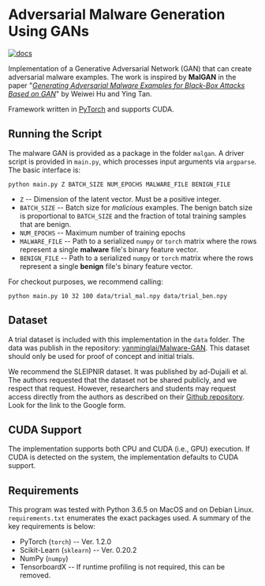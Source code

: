 # Adversarial Malware Generation Using GANs

[![docs](https://img.shields.io/badge/license-MIT-blue.svg)](https://github.com/ZaydH/MalwareGAN/blob/master/LICENSE)

Implementation of a Generative Adversarial Network (GAN) that can create adversarial malware examples.  The work is inspired by **MalGAN** in the paper "[*Generating Adversarial Malware Examples for Black-Box Attacks Based on GAN*](https://arxiv.org/abs/1702.05983)" by Weiwei Hu and Ying Tan.

Framework written in [PyTorch](https://pytorch.org/) and supports CUDA.

## Running the Script

The malware GAN is provided as a package in the folder `malgan`.  A driver script is provided in `main.py`, which processes input arguments via `argparse`.  The basic interface is:

    python main.py Z BATCH_SIZE NUM_EPOCHS MALWARE_FILE BENIGN_FILE

* `Z` -- Dimension of the latent vector.  Must be a positive integer.
* `BATCH_SIZE` -- Batch size for *malicious* examples.  The benign batch size is proportional to `BATCH_SIZE` and the fraction of total training samples that are benign.
* `NUM_EPOCHS` -- Maximum number of training epochs
* `MALWARE_FILE` -- Path to a serialized `numpy` or `torch` matrix where the rows represent a single **malware** file's binary feature vector.
* `BENIGN_FILE` -- Path to a serialized `numpy` or `torch` matrix where the rows represent a single **benign** file's binary feature vector.

For checkout purposes, we recommend calling:

```python main.py 10 32 100 data/trial_mal.npy data/trial_ben.npy```

## Dataset

A trial dataset is included with this implementation in the `data` folder.  The data was publish in the repository: [yanminglai/Malware-GAN](https://github.com/yanminglai/Malware-GAN).  This dataset should only be used for proof of concept and initial trials. 

We recommend the SLEIPNIR dataset.  It was published by ad-Dujaili et al.  The authors requested that the dataset not be shared publicly, and we respect that request.  However, researchers and students may request access directly from the authors as described on their [Github repository](https://github.com/ALFA-group/robust-adv-malware-detection).  Look for the link to the Google form.

## CUDA Support

The implementation supports both CPU and CUDA (i.e., GPU) execution.  If CUDA is detected on the system, the implementation defaults to CUDA support.

## Requirements

This program was tested with Python 3.6.5 on MacOS and on Debian Linux.  `requirements.txt` enumerates the exact packages used. A summary of the key requirements is below: 

* PyTorch (`torch`) -- Ver. 1.2.0
* Scikit-Learn (`sklearn`) -- Ver. 0.20.2
* NumPy (`numpy`)
* TensorboardX -- If runtime profiling is not required, this can be removed.
